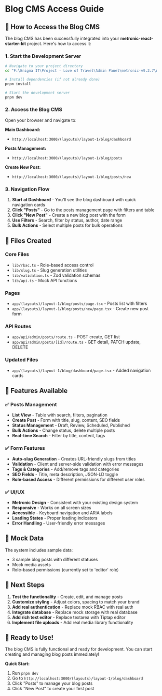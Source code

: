 # Blog CMS Access Guide

## 🚀 How to Access the Blog CMS

The blog CMS has been successfully integrated into your **metronic-react-starter-kit** project. Here's how to access it:

### 1. Start the Development Server

```bash
# Navigate to your project directory
cd "F:\Enigma IT\Project - Love of Travel\Admin Panel\metronic-v9.2.7\metronic-react-starter-kit\typescript\nextjs"

# Install dependencies (if not already done)
pnpm install

# Start the development server
pnpm dev
```

### 2. Access the Blog CMS

Open your browser and navigate to:

**Main Dashboard:**
- `http://localhost:3000/(layouts)/layout-1/blog/dashboard`

**Posts Management:**
- `http://localhost:3000/(layouts)/layout-1/blog/posts`

**Create New Post:**
- `http://localhost:3000/(layouts)/layout-1/blog/posts/new`

### 3. Navigation Flow

1. **Start at Dashboard** - You'll see the blog dashboard with quick navigation cards
2. **Click "Posts"** - Go to the posts management page with filters and table
3. **Click "New Post"** - Create a new blog post with the form
4. **Use Filters** - Search, filter by status, author, date range
5. **Bulk Actions** - Select multiple posts for bulk operations

## 📁 Files Created

### Core Files
- `lib/rbac.ts` - Role-based access control
- `lib/slug.ts` - Slug generation utilities
- `lib/validation.ts` - Zod validation schemas
- `lib/api.ts` - Mock API functions

### Pages
- `app/(layouts)/layout-1/blog/posts/page.tsx` - Posts list with filters
- `app/(layouts)/layout-1/blog/posts/new/page.tsx` - Create new post form

### API Routes
- `app/api/admin/posts/route.ts` - POST create, GET list
- `app/api/admin/posts/[id]/route.ts` - GET detail, PATCH update, DELETE

### Updated Files
- `app/(layouts)/layout-1/blog/dashboard/page.tsx` - Added navigation cards

## 🎯 Features Available

### ✅ Posts Management
- **List View** - Table with search, filters, pagination
- **Create Post** - Form with title, slug, content, SEO fields
- **Status Management** - Draft, Review, Scheduled, Published
- **Bulk Actions** - Change status, delete multiple posts
- **Real-time Search** - Filter by title, content, tags

### ✅ Form Features
- **Auto-slug Generation** - Creates URL-friendly slugs from titles
- **Validation** - Client and server-side validation with error messages
- **Tags & Categories** - Add/remove tags and categories
- **SEO Fields** - Title, meta description, JSON-LD toggle
- **Role-based Access** - Different permissions for different user roles

### ✅ UI/UX
- **Metronic Design** - Consistent with your existing design system
- **Responsive** - Works on all screen sizes
- **Accessible** - Keyboard navigation and ARIA labels
- **Loading States** - Proper loading indicators
- **Error Handling** - User-friendly error messages

## 🔧 Mock Data

The system includes sample data:
- 3 sample blog posts with different statuses
- Mock media assets
- Role-based permissions (currently set to 'editor' role)

## 🚧 Next Steps

1. **Test the functionality** - Create, edit, and manage posts
2. **Customize styling** - Adjust colors, spacing to match your brand
3. **Add real authentication** - Replace mock RBAC with real auth
4. **Integrate database** - Replace mock storage with real database
5. **Add rich text editor** - Replace textarea with Tiptap editor
6. **Implement file uploads** - Add real media library functionality

## 🎉 Ready to Use!

The blog CMS is fully functional and ready for development. You can start creating and managing blog posts immediately!

**Quick Start:**
1. Run `pnpm dev`
2. Go to `http://localhost:3000/(layouts)/layout-1/blog/dashboard`
3. Click "Posts" to manage your blog posts
4. Click "New Post" to create your first post
